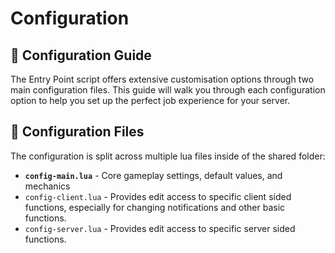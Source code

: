 # Configuration

## 🔧 Configuration Guide <a href="#configuration-guide" id="configuration-guide"></a>

The Entry Point script offers extensive customisation options through two main configuration files. This guide will walk you through each configuration option to help you set up the perfect job experience for your server.

## 📁 Configuration Files

The configuration is split across multiple lua files inside of the shared folder:

* **`config-main.lua`** - Core gameplay settings, default values, and mechanics
* `config-client.lua` - Provides edit access to specific client sided functions, especially for changing notifications and other basic functions.
* `config-server.lua` - Provides edit access to specific server sided functions.

